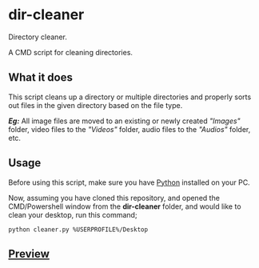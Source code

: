 # dir-cleaner
Directory cleaner.

A CMD script for cleaning directories.

## What it does
This script cleans up a directory or multiple directories and properly sorts
out files in the given directory based on the file type.

***Eg:*** All image files are moved to an existing or newly created *"Images"*
	folder, video files to the *"Videos"* folder, audio files to the *"Audios"*
	folder, etc.

## Usage
Before using this script, make sure you have [Python](https://python.org/downloads) installed on your PC.

Now, assuming you have cloned this repository, and opened the CMD/Powershell window from the **dir-cleaner** folder, and would like to clean your desktop, run this command;

`python cleaner.py %USERPROFILE%/Desktop`

## [Preview](https://www.youtube.com/embed/_yAT5ASdJbc)
